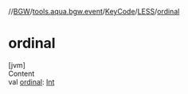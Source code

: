 //[BGW](../../../../index.md)/[tools.aqua.bgw.event](../../index.md)/[KeyCode](../index.md)/[LESS](index.md)/[ordinal](ordinal.md)



# ordinal  
[jvm]  
Content  
val [ordinal](ordinal.md): [Int](https://kotlinlang.org/api/latest/jvm/stdlib/kotlin/-int/index.html)  



